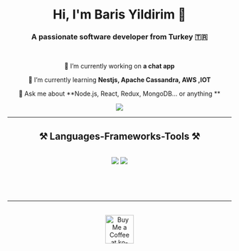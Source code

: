 <h1 align="center">
       Hi, I'm Baris Yildirim 👋
</h1>

<h3 align="center">A passionate software developer from Turkey 🇹🇷 </h3>

<br/>

<div align="center">
 
 🔭 I’m currently working on **a chat app**
 
 🌱 I’m currently learning **Nestjs, Apache Cassandra, AWS ,IOT**

💬 Ask me about **Node.js, React, Redux, MongoDB... or anything **


 </div>
 
<div align="center"> 
  
  <a href="https://linkedin.com/in/barisyildirimm" target="_blank">
    <img src="https://img.shields.io/badge/LinkedIn-0077B5?style=for-the-badge&logo=linkedin&logoColor=white" target="_blank" />
  </a>
</div>

 <hr/>
 
<h2 align="center">⚒️ Languages-Frameworks-Tools ⚒️</h2>
<br/>
<div align="center">
    <img src="https://skillicons.dev/icons?i=react,bootstrap,mui,html,css,vscode,github,figma,tailwind,git,r" />
    <img src="https://skillicons.dev/icons?i=nodejs,python,javascript,typescript,express,firebase,mongodb,c,java,nextjs,mysql,flask" /><br>
</div>

<br/>


<br/><br/>

<hr/>

<br/>

<div align="center">
<a href='https://linkedin.com/in/barisyildirimm' target='_blank'><img height='64' style='border:0px;height:64px;' src='https://storage.ko-fi.com/cdn/kofi1.png?v=3' border='0' alt='Buy Me a Coffee at ko-fi.com' /></a>
</div>

<br/>
